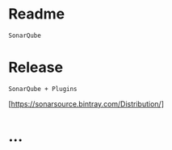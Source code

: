 # Readme

    SonarQube

# Release

    SonarQube + Plugins
    
[https://sonarsource.bintray.com/Distribution/]
  
# ...
